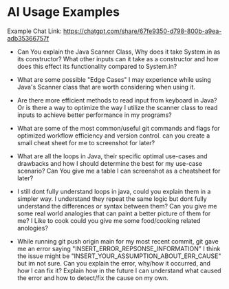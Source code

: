 # AI Usage Examples
Example Chat Link: https://chatgpt.com/share/67fe9350-d798-800b-a9ea-adb35366757f

+ Can You explain the Java Scanner Class, Why does it take System.in as its constructor? What other inputs can it take as a constructor and how does this effect its functionality compared to System.in?

+ What are some possible "Edge Cases" I may experience while using Java's Scanner class that are worth considering when using it.

+ Are there more efficient methods to read input from keyboard in Java? Or is there a way to optimize the way I utilize the scanner class to read inputs to achieve better performance in my programs?

+ What are some of the most common/useful git commands and flags for optimized workflow efficiency and version control. can you create a small cheat sheet for me to screenshot for later?

+ What are all the loops in Java, their specific optimal use-cases and drawbacks and how I should determine the best for my use-case scenario? Can You give me a table I can screenshot as a cheatsheet for later?

+ I still dont fully understand loops in java, could you explain them in a simpler way. I understand they repeat the same logic but dont fully understand the differences or syntax between them? Can you give me some real world analogies that can paint a better picture of them for me? I Like to cook could you give me some food/cooking related anologies?

+ While running git push origin main for my most recent commit, git gave me an error saying "INSERT_ERROR_REPSONSE_INFORMATION" I think the issue might be "INSERT_YOUR_ASSUMPTION_ABOUT_ERR_CAUSE" but im not sure. Can you explain the error, why/how it occurred, and how I can fix it? Explain how in the future I can understand what caused the error and how to detect/fix the cause on my own.
